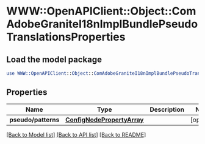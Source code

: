 # WWW::OpenAPIClient::Object::ComAdobeGraniteI18nImplBundlePseudoTranslationsProperties

## Load the model package
```perl
use WWW::OpenAPIClient::Object::ComAdobeGraniteI18nImplBundlePseudoTranslationsProperties;
```

## Properties
Name | Type | Description | Notes
------------ | ------------- | ------------- | -------------
**pseudo/patterns** | [**ConfigNodePropertyArray**](ConfigNodePropertyArray.md) |  | [optional] 

[[Back to Model list]](../README.md#documentation-for-models) [[Back to API list]](../README.md#documentation-for-api-endpoints) [[Back to README]](../README.md)



